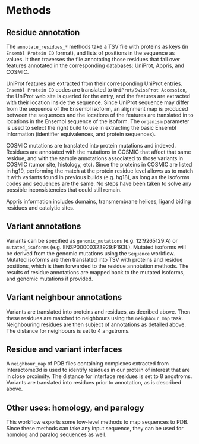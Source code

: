 Methods
=======

## Residue annotation

The `annotate_residues_*` methods take a TSV file with proteins as keys (in
`Ensembl Protein ID` format), and lists of positions in the sequence as values.
It then traverses the file annotating those residues that fall over features
annotated in the corresponding databases: UniProt, Appris, and COSMIC.

UniProt features are extracted from their corresponding UniProt entries. `Ensembl
Protein ID` codes are translated to `UniProt/SwissProt Accession`, the
UniProt web site is queried for the entry, and the features are extracted with
their location inside the sequence. Since UniProt sequence may differ from the
sequence of the Ensembl isoform, an alignment map  is produced between the
sequences and the locations of the features are translated in to locations
in the Ensembl sequence of the isoform. The `organism` parameter is used
to select the right build to use in extracting the basic Ensembl information 
(identifier equivalences, and protein sequences).

COSMIC mutations are translated into protein mutations and indexed. Residues
are annotated with the mutations in COSMIC that affect that same residue, and
with the sample annotations associated to those variants in COSMIC (tumor site,
histology, etc). Since the proteins in COSMIC are listed in hg19, performing
the match at the protein residue level allows us to match it with variants
found in previous builds (e.g. hg18), as long as the isoforms codes and
sequences are the same. No steps have been taken to solve any possible
inconsistencies that could still remain.

Appris information includes domains, transmembrane helices, ligand biding
residues and catalytic sites.

## Variant annotations

Variants can be specified as `genomic_mutations` (e.g. 12:9265129:A) or
`mutated_isoforms` (e.g. ENSP00000323929:P193L). Mutated isoforms will be
derived from the genomic mutations using the `Sequence` workflow. Mutated
isoforms are then translated into TSV with proteins and residue positions,
which is then forwarded to the residue annotation methods. The results of
residue annotations are mapped back to the mutated isoforms, and genomic
mutations if provided.

## Variant neighbour annotations

Variants are translated into proteins and residues, as decribed above. Then
these residues are matched to neighbours using the `neighbour_map` task. 
Neighbouring residues are then subject of annotations as detailed above.
The distance for neighbours is set to 4 angstroms.

## Residue and variant interfaces

A `neighbour_map` of PDB files containing complexes extracted from
Interactome3d is used to identify residues in our protein of interest
that are in close proximity. The distance for interface residues
is set to 8 angstroms. Variants are translated into residues prior to 
annotation, as is described above.

## Other uses: homology, and paralogy

This workflow exports some low-level methods to map sequences to PDB. Since
these methods can take any input sequence, they can be used for homolog
and paralog sequences as well.


